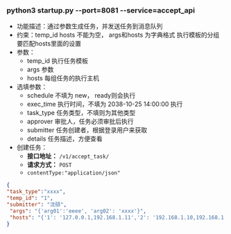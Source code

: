 ### python3 startup.py --port=8081  --service=accept_api
- 功能描述：通过参数生成任务，并发送任务到消息队列
- 约束：temp_id hosts 不能为空， args和hosts 为字典格式 执行模板的分组要匹配hosts里面的设置
- 参数：
  - temp_id 执行任务模板
  - args      参数
  - hosts     每组任务的执行主机
- 选填参数：
  - schedule 不填为 new，  ready则会执行
  - exec_time 执行时间，不填为 2038-10-25 14:00:00  执行
  - task_type 任务类型，不填则为其他类型
  - approver  审批人，任务必须审批后执行
  - submitter 任务创建者，根据登录用户来获取
  - details   任务描述，方便查看
- 创建任务：
  - **接口地址：** `/v1/accept_task/`
  - **请求方式：** `POST`
  - `contentType:"application/json"`
```json
{
"task_type":"xxxx",
"temp_id": "1",
"submitter": "沈硕",
 "args": "{'arg01':'eeee', 'arg02': 'xxxx'}",
 "hosts": "{'1': '127.0.0.1,192.168.1.11','2': '192.168.1.10,192.168.1.11'}"
}
```